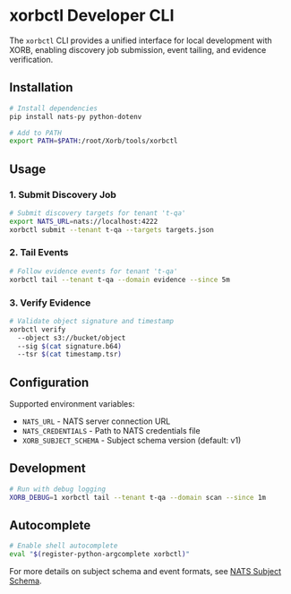 # xorbctl Developer CLI

The `xorbctl` CLI provides a unified interface for local development with XORB, enabling discovery job submission, event tailing, and evidence verification.

## Installation

```bash
# Install dependencies
pip install nats-py python-dotenv

# Add to PATH
export PATH=$PATH:/root/Xorb/tools/xorbctl
```

## Usage

### 1. Submit Discovery Job
```bash
# Submit discovery targets for tenant 't-qa'
export NATS_URL=nats://localhost:4222
xorbctl submit --tenant t-qa --targets targets.json
```

### 2. Tail Events
```bash
# Follow evidence events for tenant 't-qa'
xorbctl tail --tenant t-qa --domain evidence --since 5m
```

### 3. Verify Evidence
```bash
# Validate object signature and timestamp
xorbctl verify
  --object s3://bucket/object
  --sig $(cat signature.b64)
  --tsr $(cat timestamp.tsr)
```

## Configuration

Supported environment variables:
- `NATS_URL` - NATS server connection URL
- `NATS_CREDENTIALS` - Path to NATS credentials file
- `XORB_SUBJECT_SCHEMA` - Subject schema version (default: v1)

## Development

```bash
# Run with debug logging
XORB_DEBUG=1 xorbctl tail --tenant t-qa --domain scan --since 1m
```

## Autocomplete

```bash
# Enable shell autocomplete
eval "$(register-python-argcomplete xorbctl)"
```

For more details on subject schema and event formats, see [NATS Subject Schema](../docs/nats-subjects.md).
